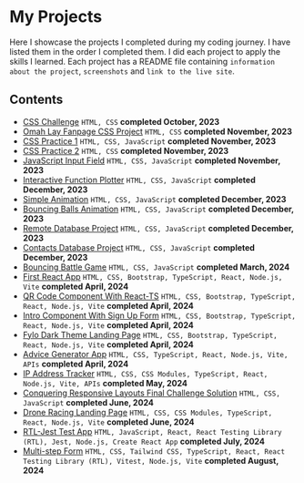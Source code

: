 # My Projects

Here I showcase the projects I completed during my coding journey. I have listed them in the order I completed them. I did each project to apply the skills I learned. Each project has a README file containing `information about the project`, `screenshots` and `link to the live site`.

## Contents

- [CSS Challenge](https://github.com/ArinzeGit/CSS-Challenge) `HTML, CSS` **completed October, 2023**
- [Omah Lay Fanpage CSS Project](https://github.com/ArinzeGit/Omah-Lay-FanPage-CSS-Project) `HTML, CSS` **completed November, 2023**
- [CSS Practice 1](https://github.com/ArinzeGit/CSS-Practice-1) `HTML, CSS, JavaScript` **completed November, 2023**
- [CSS Practice 2](https://github.com/ArinzeGit/CSS-Practice-2) `HTML, CSS` **completed November, 2023**
- [JavaScript Input Field](https://github.com/ArinzeGit/JavaScript-Input-Field) `HTML, CSS, JavaScript` **completed November, 2023**
- [Interactive Function Plotter](https://github.com/ArinzeGit/Interactive-Function-Plotter) `HTML, CSS, JavaScript` **completed December, 2023**
- [Simple Animation](https://github.com/ArinzeGit/Simple-Animation) `HTML, CSS, JavaScript` **completed December, 2023**
- [Bouncing Balls Animation](https://github.com/ArinzeGit/Bouncing-Balls-Animation) `HTML, CSS, JavaScript` **completed December, 2023**
- [Remote Database Project](https://github.com/ArinzeGit/Remote-Database-Project) `HTML, CSS, JavaScript` **completed December, 2023**
- [Contacts Database Project](https://github.com/ArinzeGit/Contacts-Database-Project) `HTML, CSS, JavaScript` **completed December, 2023**
- [Bouncing Battle Game](https://github.com/ArinzeGit/Bouncing-Battle-Game) `HTML, CSS, JavaScript` **completed March, 2024**
- [First React App](https://github.com/ArinzeGit/First-React-App) `HTML, CSS, Bootstrap, TypeScript, React, Node.js, Vite` **completed April, 2024**
- [QR Code Component With React-TS](https://github.com/ArinzeGit/QR-Code-Component-With-React-TS) `HTML, CSS, Bootstrap, TypeScript, React, Node.js, Vite` **completed April, 2024**
- [Intro Component With Sign Up Form](https://github.com/ArinzeGit/Intro-Component-With-Sign-Up-Form) `HTML, CSS, Bootstrap, TypeScript, React, Node.js, Vite` **completed April, 2024**
- [Fylo Dark Theme Landing Page](https://github.com/ArinzeGit/Fylo-Dark-Theme-Landing-Page) `HTML, CSS, Bootstrap, TypeScript, React, Node.js, Vite` **completed April, 2024**
- [Advice Generator App](https://github.com/ArinzeGit/Advice-Generator-App) `HTML, CSS, TypeScript, React, Node.js, Vite, APIs` **completed April, 2024**
- [IP Address Tracker](https://github.com/ArinzeGit/IP-Address-Tracker) `HTML, CSS, CSS Modules, TypeScript, React, Node.js, Vite, APIs` **completed May, 2024**
- [Conquering Responsive Layouts Final Challenge Solution](https://github.com/ArinzeGit/Conquering-Responsive-Layouts-Final-Challenge-Solution) `HTML, CSS, JavaScript` **completed June, 2024**
- [Drone Racing Landing Page](https://github.com/ArinzeGit/Drone-Racing-Landing-Page) `HTML, CSS, CSS Modules, TypeScript, React, Node.js, Vite` **completed June, 2024**
- [RTL-Jest Test App](https://github.com/ArinzeGit/RTL-Jest-Test-App) `HTML, JavaScript, React, React Testing Library (RTL), Jest, Node.js, Create React App` **completed July, 2024**
- [Multi-step Form](https://github.com/ArinzeGit/Multi-step-Form) `HTML, CSS, Tailwind CSS, TypeScript, React, React Testing Library (RTL), Vitest, Node.js, Vite` **completed August, 2024**
